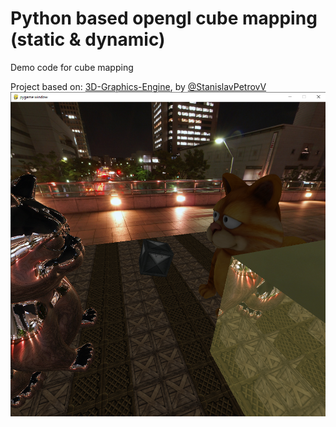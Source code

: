 # Python based opengl cube mapping (static & dynamic)
Demo code for cube mapping

Project based on: [3D-Graphics-Engine](https://github.com/StanislavPetrovV/3D-Graphics-Engine), by
[@StanislavPetrovV](https://github.com/StanislavPetrovV)
![opengl](/screenshot/screenshot_dcm.png)
